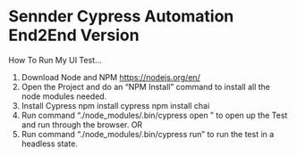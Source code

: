 # Sennder Cypress Automation End2End Version

How To Run My UI Test…

  1. Download Node and NPM
	https://nodejs.org/en/
  2. Open the Project and do an “NPM Install” command to install all the node modules needed.
  3. Install Cypress
  npm install cypress
  npm install chai
  4. Run command “./node_modules/.bin/cypress open ” to open up the Test and run through the browser.
  OR
  5. Run command “./node_modules/.bin/cypress run” to run the test in a headless state.


